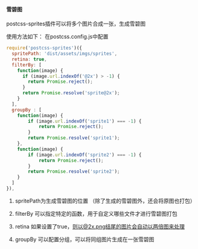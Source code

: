#### 雪碧图
postcss-sprites插件可以将多个图片合成一张，生成雪碧图

使用方法如下：
在postcss.config.js中配置
```js
require('postcss-sprites')({
  spritePath: 'dist/assets/imgs/sprites',
  retina: true,
  filterBy: [
    function(image) {
      if (image.url.indexOf('@2x') > -1) {
        return Promise.reject();
      }
      return Promise.resolve('sprite@2x');
    }
  ],
  groupBy : [
    function(image) {
        if (image.url.indexOf('sprite1') === -1) {
            return Promise.reject();
        }
        return Promise.resolve('sprite1');
    },
    function(image) {
        if (image.url.indexOf('sprite2') === -1) {
            return Promise.reject();
        }
        return Promise.resolve('sprite2');
    }
  ]
}),
```

1. spritePath为生成雪碧图的位置 （除了生成的雪碧图外，还会将原图也打包）

2. filterBy 可以指定特定的函数，用于自定义哪些文件才进行雪碧图打包

3. retina 如果设置了true，则以@2x.png结尾的图片会自动以两倍图来处理

4. groupBy 可以配置分组，可以将同组图片生成在一张雪碧图